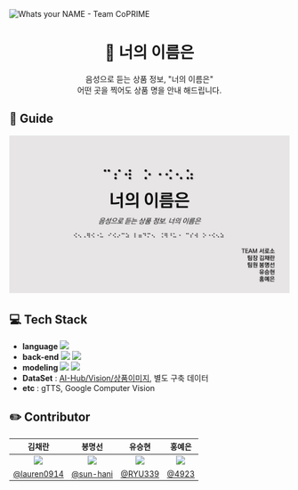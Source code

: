 <img src="https://capsule-render.vercel.app/api?type=Waving&height=300&section=header&text=Whats%20your%20NAME&fontAlignY=40&desc=Team%20CoPrime&descAlign=78&descAlignY=53&color=timeAuto&animation=fadeIn" alt="Whats your NAME - Team CoPRIME"/>


<div align="center">


# :wave: 너의 이름은
음성으로 듣는 상품 정보, "너의 이름은"  
어떤 곳을 찍어도 상품 명을 안내 해드립니다.
<br>
</div>



## :pushpin: Guide

<div align="center">
<a href="https://youtu.be/S7l_Xt5xCM8" target = "blank" alt="Guide Video">
<img src="https://github.com/coprime30/WhatIsYourName/blob/master/intro.jpg"/>
</a>
</div>



## :computer: Tech Stack
- **language** <img src="https://img.shields.io/badge/Python-3766AB?style=flat-square&logo=Python&logoColor=white"/></a>  <br>
- **back-end** <img src="https://img.shields.io/badge/Django-092E20?style=flat-square&logo=Django&logoColor=white"/></a>  <img src="https://img.shields.io/badge/PyCharm-000000?style=flat-square&logo=PyCharm&logoColor=white"/></a><br>
- **modeling** <img src="https://img.shields.io/badge/TensorFlow-FF6F00?style=flat-square&logo=TensorFlow&logoColor=white"/></a>  <img src="https://img.shields.io/badge/Google-Colab-F9AB00?style=flat-square&logo=Google-Colab&logoColor=white"/></a>
- **DataSet** : [AI-Hub/Vision/상품이미지](https://aihub.or.kr/aidata/34145), 별도 구축 데이터
- **etc** : gTTS, Google Computer Vision




## :pencil2: Contributor 
|김채란|봉명선|유승현|홍예은|
|:---:|:---:|:---:|:---:|
|<img src="https://avatars.githubusercontent.com/u/80624673?v=4" height=100/>|<img src="https://avatars.githubusercontent.com/u/86697112?v=4" height=100/>|<img src="https://avatars.githubusercontent.com/u/86696942?v=4" height=100/>|<img src="https://avatars.githubusercontent.com/u/60145951?v=4" height=100/>
|[@lauren0914](https://github.com/lauren0914)|[@sun-hani](https://github.com/sun-hani)|[@RYU339](https://github.com/RYU339)|[@4923](https://github.com/4923)|
